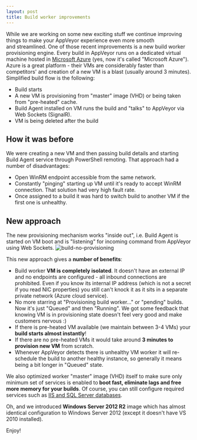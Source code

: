 ```yaml
---
layout: post
title: Build worker improvements
---
```


While we are working on some new exciting stuff we continue improving things to make your AppVeyor experience even more smooth and streamlined. One of those recent improvements is a new build worker provisioning engine. Every build in AppVeyor runs on a dedicated virtual machine hosted in <a href="http://www.azure.microsoft.com/en-us/">Microsoft Azure</a> (yes, now it's called "Microsoft Azure"). Azure is a great platform - their VMs are considerably faster than competitors' and creation of a new VM is a blast (usually around 3 minutes). Simplified build flow is the following:
<ul>
    <li>Build starts</li>
    <li>A new VM is provisioning from "master" image (VHD) or being taken from "pre-heated" cache.</li>
    <li>Build Agent installed on VM runs the build and "talks" to AppVeyor via Web Sockets (SignalR).</li>
    <li>VM is being deleted after the build</li>
</ul>
<h2>How it was before</h2>
We were creating a new VM and then passing build details and starting Build Agent service through PowerShell remoting. That approach had a number of disadvantages:
<ul>
    <li>Open WinRM endpoint accessible from the same network.</li>
    <li>Constantly "pinging" starting up VM until it's ready to accept WinRM connection. That solution had very high fault rate.</li>
    <li>Once assigned to a build it was hard to switch build to another VM if the first one is unhealthy.</li>
</ul>
<h2>New approach</h2>
The new provisioning mechanism works "inside out", i.e. Build Agent is started on VM boot and is "listening" for incoming command from AppVeyor using Web Sockets.

<img src="/assets/images/posts/build-workers/build-no-provisioning.png" alt="build-no-provisioning">

This new approach gives a <strong>number of benefits</strong>:
<ul>
    <li>Build worker <strong>VM is completely isolated</strong>. It doesn't have an external IP and no endpoints are configured - all inbound connections are prohibited. Even if you know its internal IP address (which is not a secret if you read NIC properties) you still can't knock it as it sits in a separate private network (Azure cloud service).</li>
    <li>No more starring at "Provisioning build worker..." or "pending" builds. Now it's just "Queued" and then "Running". We got some feedback that knowing VM is in provisioning state doesn't feel very good and make customers nervous :)</li>
    <li>If there is pre-heated VM available (we maintain between 3-4 VMs) your <strong>build starts almost instantly</strong>!</li>
    <li>If there are no pre-heated VMs it would take around <strong>3 minutes to provision new VM</strong> from scratch.</li>
    <li>Whenever AppVeyor detects there is unhealthy VM worker it will re-schedule the build to another healthy instance, so generally it means being a bit longer in "Queued" state.</li>
</ul>
We also optimized worker "master" image (VHD) itself to make sure only minimum set of services is enabled to<strong> boot fast, eliminate lags and free more memory for your builds</strong>. Of course, you can still configure required services such as <a href="http://www.appveyor.com/docs/services-databases">IIS and SQL Server databases</a>.

Oh, and we introduced <strong>Windows Server 2012 R2</strong> image which has almost identical configuration to Windows Server 2012 (except it doesn't have VS 2010 installed).

Enjoy!
